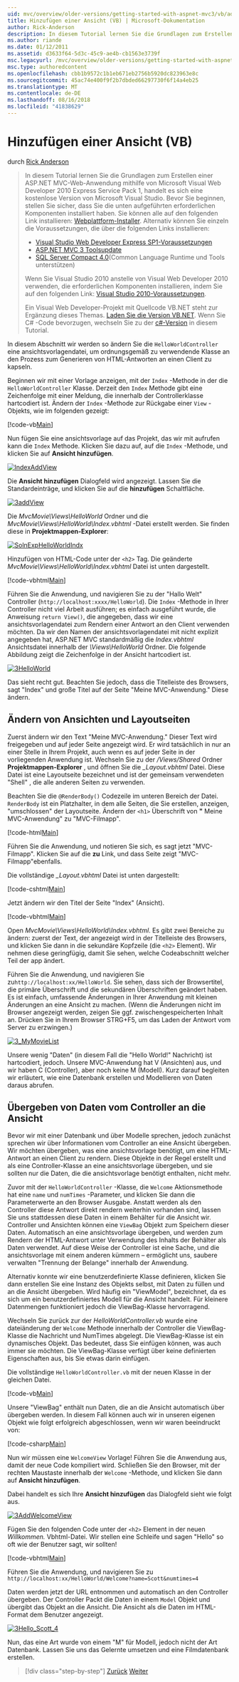 ```yaml
---
uid: mvc/overview/older-versions/getting-started-with-aspnet-mvc3/vb/adding-a-view
title: Hinzufügen einer Ansicht (VB) | Microsoft-Dokumentation
author: Rick-Anderson
description: In diesem Tutorial lernen Sie die Grundlagen zum Erstellen einer ASP.NET MVC-Web-Anwendung mithilfe von Microsoft Visual Web Developer 2010 Express Service Pack 1, d.h....
ms.author: riande
ms.date: 01/12/2011
ms.assetid: d3633f64-5d3c-45c9-ae4b-cb1563e3739f
msc.legacyurl: /mvc/overview/older-versions/getting-started-with-aspnet-mvc3/vb/adding-a-view
msc.type: authoredcontent
ms.openlocfilehash: cbb1b9572c1b1eb671eb2756b5920dc823963e8c
ms.sourcegitcommit: 45ac74e400f9f2b7dbded66297730f6f14a4eb25
ms.translationtype: MT
ms.contentlocale: de-DE
ms.lasthandoff: 08/16/2018
ms.locfileid: "41838629"
---
```

<a name="adding-a-view-vb"></a>Hinzufügen einer Ansicht (VB)
====================
durch [Rick Anderson](https://github.com/Rick-Anderson)

> In diesem Tutorial lernen Sie die Grundlagen zum Erstellen einer ASP.NET MVC-Web-Anwendung mithilfe von Microsoft Visual Web Developer 2010 Express Service Pack 1, handelt es sich eine kostenlose Version von Microsoft Visual Studio. Bevor Sie beginnen, stellen Sie sicher, dass Sie die unten aufgeführten erforderlichen Komponenten installiert haben. Sie können alle auf den folgenden Link installieren: [Webplattform-Installer](https://www.microsoft.com/web/gallery/install.aspx?appid=VWD2010SP1Pack). Alternativ können Sie einzeln die Voraussetzungen, die über die folgenden Links installieren:
> 
> - [Visual Studio Web Developer Express SP1-Voraussetzungen](https://www.microsoft.com/web/gallery/install.aspx?appid=VWD2010SP1Pack)
> - [ASP.NET MVC 3 Toolsupdate](https://www.microsoft.com/web/gallery/install.aspx?appsxml=&amp;appid=MVC3)
> - [SQL Server Compact 4.0](https://www.microsoft.com/web/gallery/install.aspx?appid=SQLCE;SQLCEVSTools_4_0)(Common Language Runtime und Tools unterstützen)
> 
> Wenn Sie Visual Studio 2010 anstelle von Visual Web Developer 2010 verwenden, die erforderlichen Komponenten installieren, indem Sie auf den folgenden Link: [Visual Studio 2010-Voraussetzungen](https://www.microsoft.com/web/gallery/install.aspx?appsxml=&amp;appid=VS2010SP1Pack).
> 
> Ein Visual Web Developer-Projekt mit Quellcode VB.NET steht zur Ergänzung dieses Themas. [Laden Sie die Version VB.NET](https://code.msdn.microsoft.com/Introduction-to-MVC-3-10d1b098). Wenn Sie C# -Code bevorzugen, wechseln Sie zu der [c#-Version](../cs/adding-a-view.md) in diesem Tutorial.


In diesem Abschnitt wir werden so ändern Sie die `HelloWorldController` eine ansichtsvorlagendatei, um ordnungsgemäß zu verwendende Klasse an den Prozess zum Generieren von HTML-Antworten an einen Client zu kapseln.

Beginnen wir mit einer Vorlage anzeigen, mit der `Index` -Methode in der die `HelloWorldController` Klasse. Derzeit den `Index` Methode gibt eine Zeichenfolge mit einer Meldung, die innerhalb der Controllerklasse hartcodiert ist. Ändern der `Index` -Methode zur Rückgabe einer `View` -Objekts, wie im folgenden gezeigt:

[!code-vb[Main](adding-a-view/samples/sample1.vb)]

Nun fügen Sie eine ansichtsvorlage auf das Projekt, das wir mit aufrufen kann die `Index` Methode. Klicken Sie dazu auf, auf die `Index` -Methode, und klicken Sie auf **Ansicht hinzufügen**.

[![IndexAddView](adding-a-view/_static/image2.png "IndexAddView")](adding-a-view/_static/image1.png)

Die **Ansicht hinzufügen** Dialogfeld wird angezeigt. Lassen Sie die Standardeinträge, und klicken Sie auf die **hinzufügen** Schaltfläche.

[![3addView](adding-a-view/_static/image4.png "3addView")](adding-a-view/_static/image3.png)

Die *MvcMovie\Views\HelloWorld* Ordner und die *MvcMovie\Views\HelloWorld\Index.vbhtml* -Datei erstellt werden. Sie finden diese in **Projektmappen-Explorer**:

[![SolnExpHelloWorldIndx](adding-a-view/_static/image6.png "SolnExpHelloWorldIndx")](adding-a-view/_static/image5.png)

Hinzufügen von HTML-Code unter der `<h2>` Tag. Die geänderte *MvcMovie\Views\HelloWorld\Index.vbhtml* Datei ist unten dargestellt.

[!code-vbhtml[Main](adding-a-view/samples/sample2.vbhtml)]

Führen Sie die Anwendung, und navigieren Sie zu der &quot;Hallo Welt&quot; Controller (`http://localhost:xxxx/HelloWorld`). Die `Index` -Methode in Ihrer Controller nicht viel Arbeit ausführen; es einfach ausgeführt wurde, die Anweisung `return View()`, die angegeben, dass wir eine ansichtsvorlagendatei zum Rendern einer Antwort an den Client verwenden möchten. Da wir den Namen der ansichtsvorlagendatei mit nicht explizit angegeben hat, ASP.NET MVC standardmäßig die *Index.vbhtml* Ansichtsdatei innerhalb der *\Views\HelloWorld* Ordner. Die folgende Abbildung zeigt die Zeichenfolge in der Ansicht hartcodiert ist.

[![3HelloWorld](adding-a-view/_static/image8.png "3HelloWorld")](adding-a-view/_static/image7.png)

Das sieht recht gut. Beachten Sie jedoch, dass die Titelleiste des Browsers, sagt &quot;Index&quot; und große Titel auf der Seite &quot;Meine MVC-Anwendung.&quot; Diese ändern.

## <a name="changing-views-and-layout-pages"></a>Ändern von Ansichten und Layoutseiten

Zuerst ändern wir den Text &quot;Meine MVC-Anwendung.&quot; Dieser Text wird freigegeben und auf jeder Seite angezeigt wird. Er wird tatsächlich in nur an einer Stelle in Ihrem Projekt, auch wenn es auf jeder Seite in der vorliegenden Anwendung ist. Wechseln Sie zu der */Views/Shared* Ordner **Projektmappen-Explorer** , und öffnen Sie die  *\_Layout.vbhtml* Datei. Diese Datei ist eine Layoutseite bezeichnet und ist der gemeinsam verwendeten &quot;Shell&quot; , die alle anderen Seiten zu verwenden.

Beachten Sie die `@RenderBody()` Codezeile im unteren Bereich der Datei. `RenderBody` ist ein Platzhalter, in dem alle Seiten, die Sie erstellen, anzeigen, &quot;umschlossen&quot; der Layoutseite. Ändern der `<h1>` Überschrift von **&quot;** Meine MVC-Anwendung&quot; zu &quot;MVC-Filmapp&quot;.

[!code-html[Main](adding-a-view/samples/sample3.html)]

Führen Sie die Anwendung, und notieren Sie sich, es sagt jetzt &quot;MVC-Filmapp&quot;. Klicken Sie auf die **zu** Link, und dass Seite zeigt &quot;MVC-Filmapp&quot;ebenfalls.

Die vollständige  *\_Layout.vbhtml* Datei ist unten dargestellt:

[!code-cshtml[Main](adding-a-view/samples/sample4.cshtml)]

Jetzt ändern wir den Titel der Seite "Index" (Ansicht).

[!code-vbhtml[Main](adding-a-view/samples/sample5.vbhtml)]

Open *MvcMovie\Views\HelloWorld\Index.vbhtml*. Es gibt zwei Bereiche zu ändern: zuerst der Text, der angezeigt wird in der Titelleiste des Browsers, und klicken Sie dann in die sekundäre Kopfzeile (die `<h2>` Element). Wir nehmen diese geringfügig, damit Sie sehen, welche Codeabschnitt welcher Teil der app ändert.

Führen Sie die Anwendung, und navigieren Sie zu`http://localhost:xx/HelloWorld`. Sie sehen, dass sich der Browsertitel, die primäre Überschrift und die sekundären Überschriften geändert haben. Es ist einfach, umfassende Änderungen in Ihrer Anwendung mit kleinen Änderungen an eine Ansicht zu machen. (Wenn die Änderungen nicht im Browser angezeigt werden, zeigen Sie ggf. zwischengespeicherten Inhalt an. Drücken Sie in Ihrem Browser STRG+F5, um das Laden der Antwort vom Server zu erzwingen.)

[![3_MyMovieList](adding-a-view/_static/image10.png "3_MyMovieList")](adding-a-view/_static/image9.png)

Unsere wenig &quot;Daten&quot; (in diesem Fall die &quot;Hello World!&quot; Nachricht) ist hartcodiert, jedoch. Unsere MVC-Anwendung hat V (Ansichten) aus, und wir haben C (Controller), aber noch keine M (Modell). Kurz darauf begleiten wir erläutert, wie eine Datenbank erstellen und Modellieren von Daten daraus abrufen.

## <a name="passing-data-from-the-controller-to-the-view"></a>Übergeben von Daten vom Controller an die Ansicht

Bevor wir mit einer Datenbank und über Modelle sprechen, jedoch zunächst sprechen wir über Informationen vom Controller an eine Ansicht übergeben. Wir möchten übergeben, was eine ansichtsvorlage benötigt, um eine HTML-Antwort an einen Client zu rendern. Diese Objekte in der Regel erstellt und als eine Controller-Klasse an eine ansichtsvorlage übergeben, und sie sollten nur die Daten, die die ansichtsvorlage benötigt enthalten, nicht mehr.

Zuvor mit der `HelloWorldController` -Klasse, die `Welcome` Aktionsmethode hat eine `name` und `numTimes` -Parameter, und klicken Sie dann die Parameterwerte an den Browser Ausgabe. Anstatt werden als den Controller diese Antwort direkt rendern weiterhin vorhanden sind, lassen Sie uns stattdessen diese Daten in einem Behälter für die Ansicht wir. Controller und Ansichten können eine `ViewBag` Objekt zum Speichern dieser Daten. Automatisch an eine ansichtsvorlage übergeben, und werden zum Rendern der HTML-Antwort unter Verwendung des Inhalts der Behälter als Daten verwendet. Auf diese Weise der Controller ist eine Sache, und die ansichtsvorlage mit einem anderen kümmern – ermöglicht uns, saubere verwalten &quot;Trennung der Belange&quot; innerhalb der Anwendung.

Alternativ konnte wir eine benutzerdefinierte Klasse definieren, klicken Sie dann erstellen Sie eine Instanz des Objekts selbst, mit Daten zu füllen und an die Ansicht übergeben. Wird häufig ein "ViewModel", bezeichnet, da es sich um ein benutzerdefiniertes Modell für die Ansicht handelt. Für kleinere Datenmengen funktioniert jedoch die ViewBag-Klasse hervorragend.

Wechseln Sie zurück zur der *HelloWorldController.vb* wurde eine dateiänderung der `Welcome` Methode innerhalb der Controller die ViewBag-Klasse die Nachricht und NumTimes abgelegt. Die ViewBag-Klasse ist ein dynamisches Objekt. Das bedeutet, dass Sie einfügen können, was auch immer sie möchten. Die ViewBag-Klasse verfügt über keine definierten Eigenschaften aus, bis Sie etwas darin einfügen.

Die vollständige `HelloWorldController.vb` mit der neuen Klasse in der gleichen Datei.

[!code-vb[Main](adding-a-view/samples/sample6.vb)]

Unsere "ViewBag" enthält nun Daten, die an die Ansicht automatisch über übergeben werden. In diesem Fall können auch wir in unseren eigenen Objekt wie folgt erfolgreich abgeschlossen, wenn wir waren beeindruckt von:

[!code-csharp[Main](adding-a-view/samples/sample7.cs)]

Nun wir müssen eine `WelcomeView` Vorlage! Führen Sie die Anwendung aus, damit der neue Code kompiliert wird. Schließen Sie den Browser, mit der rechten Maustaste innerhalb der `Welcome` -Methode, und klicken Sie dann auf **Ansicht hinzufügen**.

Dabei handelt es sich Ihre **Ansicht hinzufügen** das Dialogfeld sieht wie folgt aus.

[![3AddWelcomeView](adding-a-view/_static/image12.png "3AddWelcomeView")](adding-a-view/_static/image11.png)

Fügen Sie den folgenden Code unter der `<h2>` Element in der neuen <em>Willkommen.</em> Vbhtml-Datei. Wir stellen eine Schleife und sagen &quot;Hello&quot; so oft wie der Benutzer sagt, wir sollten!

[!code-vbhtml[Main](adding-a-view/samples/sample8.vbhtml)]

Führen Sie die Anwendung, und navigieren Sie zu `http://localhost:xx/HelloWorld/Welcome?name=Scott&numtimes=4`

Daten werden jetzt der URL entnommen und automatisch an den Controller übergeben. Der Controller Packt die Daten in einem `Model` Objekt und übergibt das Objekt an die Ansicht. Die Ansicht als die Daten im HTML-Format dem Benutzer angezeigt.

[![3Hello_Scott_4](adding-a-view/_static/image14.png "3Hello_Scott_4")](adding-a-view/_static/image13.png)

Nun, das eine Art wurde von einem &quot;M&quot; für Modell, jedoch nicht der Art Datenbank. Lassen Sie uns das Gelernte umsetzen und eine Filmdatenbank erstellen.

> [!div class="step-by-step"]
> [Zurück](adding-a-controller.md)
> [Weiter](adding-a-model.md)
